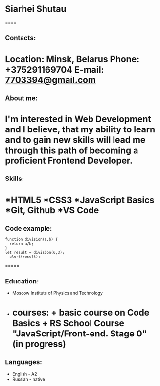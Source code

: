 # Siarhei Shutau

====

## Contacts:

**Location:** Minsk, Belarus
**Phone:** +375291169704
**E-mail:** 7703394@gmail.com
====

## About me:

# I'm interested in Web Development and I believe, that my ability to learn and to gain new skills will lead me through this path of becoming a proficient Frontend Developer.

## Skills:

*HTML5
*CSS3
*JavaScript Basics
*Git, Github
\*VS Code
=====

## Code example:

```
function division(a,b) {
  return a/b;
}
let result = division(6,3);
  alert(result);
```

=====

## Education:

- Moscow Institute of Physics and Technology
- courses: + basic course on Code Basics + RS School Course "JavaScript/Front-end. Stage 0" (in progress)
  ======

## Languages:

- English - A2
- Russian - native
